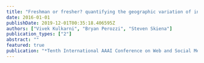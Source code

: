 ```yaml
---
title: "Freshman or fresher? quantifying the geographic variation of internet language"
date: 2016-01-01
publishDate: 2019-12-01T00:35:18.406595Z
authors: ["Vivek Kulkarni", "Bryan Perozzi", "Steven Skiena"]
publication_types: ["2"]
abstract: ""
featured: true
publication: "*Tenth International AAAI Conference on Web and Social Media*"
---
```


